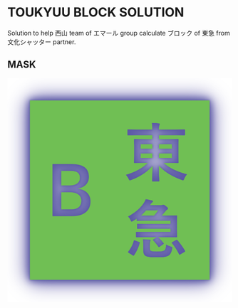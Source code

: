 # TOUKYUU BLOCK SOLUTION
Solution to help 西山 team of エマール group calculate ブロック of 東急 from 文化シャッター partner.

## MASK
<p align="center">
<img src="https://raw.githubusercontent.com/Tynab/Toukyuu-Block/main/pic/0.png"></img>
</p>